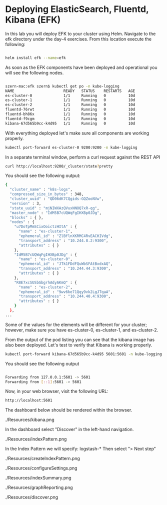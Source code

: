 # Deploying ElasticSearch, Fluentd, Kibana (EFK)

In this lab you will deploy EFK to your cluster using Helm.  Navigate to the efk directory under the day-4 exercises.  From this location execute the following:

```bash

helm install efk --name=efk

```

As soon as the EFK components have been deployed and operational you will see the following nodes.

```bash

szern-mac:efk szern$ kubectl get po -n kube-logging
NAME                      READY   STATUS    RESTARTS   AGE
es-cluster-0              1/1     Running   0          10d
es-cluster-1              1/1     Running   0          10d
es-cluster-2              1/1     Running   0          10d
fluentd-76rwt             1/1     Running   0          10d
fluentd-bh86x             1/1     Running   0          10d
fluentd-f9cgm             1/1     Running   0          10d
kibana-67d565b9cc-k4d95   1/1     Running   0          10d

```
With everything deployed let's make sure all components are working properly.

```bash
kubectl port-forward es-cluster-0 9200:9200 -n kube-logging
```

In a separate terminal window, perform a curl request against the REST API

```bash
curl http://localhost:9200/_cluster/state?pretty
```

You should see the following output:

```bash
{
  "cluster_name" : "k8s-logs",
  "compressed_size_in_bytes" : 348,
  "cluster_uuid" : "QD06dK7CQgids-GQZooNVw",
  "version" : 3,
  "state_uuid" : "mjNIWXAzQVuxNNOQ7xR-qg",
  "master_node" : "IdM5B7cUQWqFgIHXBp0JDg",
  "blocks" : { },
  "nodes" : {
    "u7DoTpMmSCixOoictzHItA" : {
      "name" : "es-cluster-1",
      "ephemeral_id" : "ZlBflnXKRMC4RvEACHIVdg",
      "transport_address" : "10.244.8.2:9300",
      "attributes" : { }
    },
    "IdM5B7cUQWqFgIHXBp0JDg" : {
      "name" : "es-cluster-0",
      "ephemeral_id" : "JTk1FDdFQuWbSFAtBxdxAQ",
      "transport_address" : "10.244.44.3:9300",
      "attributes" : { }
    },
    "R8E7xcSUSbGbgrhAdyAKmQ" : {
      "name" : "es-cluster-2",
      "ephemeral_id" : "9wv6ke71Qqy9vk2LgJTqaA",
      "transport_address" : "10.244.40.4:9300",
      "attributes" : { }
    }
  },
...
```
Some of the values for the elements will be different for your cluster; however, make sure you have es-cluster-0, es-cluster-1, and es-cluster-2. 

From the output of the pod listing you can see that the kibana image has also been deployed.  Let's test to verify that Kibana is working properly.

```bash
kubectl port-forward kibana-67d565b9cc-k4d95 5601:5601 -n kube-logging
```

You should see the following output

```bash

Forwarding from 127.0.0.1:5601 -> 5601
Forwarding from [::1]:5601 -> 5601
```

Now, in your web browser, visit the following URL:

```bash
http://localhost:5601
```

The dashboard below should be rendered within the browser.

./Resources/kibana.png


In the dashboard select "Discover" in the left-hand navigation.

./Resources/indexPattern.png

In the Index Pattern we will specify: logstash-*
Then select "> Next step"

./Resources/createIndexPattern.png

./Resources/configureSettings.png

./Resources/indexSummary.png

./Resources/graphReporting.png

./Resources/discover.png

